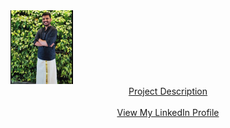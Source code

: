 <head><center><title>Keyur Talathi</title></center></head>
<img src="/images/my_pic.jpg" style="width:100px"><br>

<center><a href="https://docs.google.com/spreadsheets/d/1tHFYnNZkA8kO0w2tk10G_c88rnqVLbw9hhaiSz2tGc8/edit?usp=sharing">Project Description</a></center><br>
<center><a href="https://www.linkedin.com/in/keyur-talathi-a64227120">View My LinkedIn Profile</a> </center>
